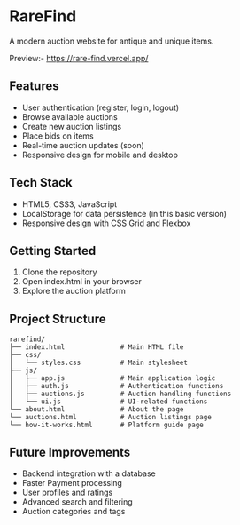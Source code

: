 # RareFind

A modern auction website for antique and unique items.

Preview:- https://rare-find.vercel.app/

## Features

- User authentication (register, login, logout)
- Browse available auctions
- Create new auction listings
- Place bids on items
- Real-time auction updates (soon)
- Responsive design for mobile and desktop

## Tech Stack

- HTML5, CSS3, JavaScript
- LocalStorage for data persistence (in this basic version)
- Responsive design with CSS Grid and Flexbox

## Getting Started

1. Clone the repository
2. Open index.html in your browser
3. Explore the auction platform

## Project Structure

```
rarefind/
├── index.html              # Main HTML file
├── css/
│   └── styles.css          # Main stylesheet
├── js/
│   ├── app.js              # Main application logic
│   ├── auth.js             # Authentication functions
│   ├── auctions.js         # Auction handling functions
│   └── ui.js               # UI-related functions
└── about.html              # About the page
└── auctions.html           # Auction listings page
└── how-it-works.html       # Platform guide page
```

## Future Improvements

- Backend integration with a database
- Faster Payment processing
- User profiles and ratings
- Advanced search and filtering
- Auction categories and tags
